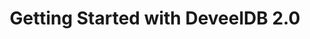 ---
layout: single
permalink: "/doc/v2.0/getting-started"
title: "Getting Started with DeveelDB 2.0"
---